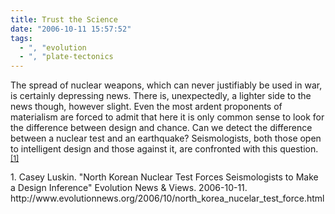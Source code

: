 ```yaml
---
title: Trust the Science
date: "2006-10-11 15:57:52"
tags:
  - ", "evolution
  - ", "plate-tectonics
---
```

The spread of nuclear weapons, which can never justifiably be used in war, is certainly depressing news.  There is, unexpectedly, a lighter side to the news though, however slight.  Even the most ardent proponents of materialism are forced to admit that here it is only common sense to look for the difference between design and chance. Can we detect the difference between a nuclear test and an earthquake?  Seismologists, both those open to intelligent design and those against it, are confronted with this question.<sup>[\[1\]][ref1]</sup>

<div markdown="1" class="postrefs">
1.  Casey Luskin.  "North Korean Nuclear Test Forces Seismologists to Make a Design Inference" Evolution News &amp; Views.  2006-10-11.  http://www.evolutionnews.org/2006/10/north_korea_nucelar_test_force.html
</div>

[ref1]: http://www.evolutionnews.org/2006/10/north_korea_nucelar_test_force.html "North Korean Nuclear Test Forces Seismologists to Make a Design Inference"

